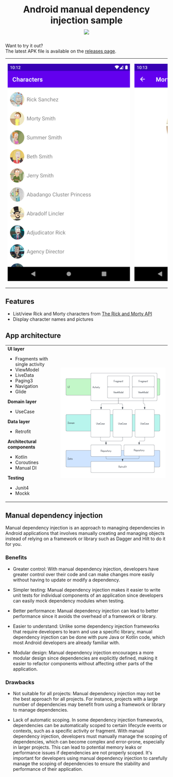 <h1 align="center">
    Android manual dependency injection sample
    <br />
    <a href="https://github.com/cemtuver/android-manualdi/releases">
        <img src="https://img.shields.io/github/v/release/cemtuver/android-manualdi?include_prereleases&label=version">
    </a>
</h1>

Want to try it out?
<br />
The latest APK file is available on the [releases page](https://github.com/cemtuver/android-manualdi/releases).

<table>
    <tr>
        <td>
            <p align="center">
                <img alt="App demo: Rick and Morty character list" style="max-width: 380px" src="./docs/img_app_characterlist.png" />
            </p>
        </td>
        <td>
            <p align="center">
                <img alt="App demo: Morty character detail" style="max-width: 380px" src="./docs/img_app_characterdetail.png" />
            </p>
        </td>
    </tr>
</table>

## Features
- List/view Rick and Morty characters from [The Rick and Morty API](https://rickandmortyapi.com/)
- Display character names and pictures

## App architecture
<table>
    <tr>
        <td>
            <b>UI layer</b>
            <ul>
                <li>Fragments with single activity</li>
                <li>ViewModel</li>
                <li>LiveData</li>
                <li>Paging3</li>
                <li>Navigation</li>
                <li>Glide</li>
            </ul>
            <b>Domain layer</b>
            <ul>
                <li>UseCase</li>
            </ul>
            <b>Data layer</b>
            <ul>
                <li>Retrofit</li>
            </ul>
            <b>Architectural components</b>
            <ul>
                <li>Kotlin</li>
                <li>Coroutines</li>
                <li>Manual DI</li>
            </ul>
            <b>Testing</b>
            <ul>
                <li>Junit4</li>
                <li>Mockk</li>
            </ul>
        </td>
        <td>
            <img alt="App architecture" src="./docs/img_app_architecture.png" />
        </td>
    </tr>
</table>

## Manual dependency injection
Manual dependency injection is an approach to managing dependencies in Android applications that involves manually creating and managing objects instead of relying on a framework or library such as Dagger and Hilt to do it for you.

### Benefits
* Greater control: With manual dependency injection, developers have greater control over their code and can make changes more easily without having to update or modify a dependency.

* Simpler testing: Manual dependency injection makes it easier to write unit tests for individual components of an application since developers can easily mock dependency modules when testing.

* Better performance: Manual dependency injection can lead to better performance since it avoids the overhead of a framework or library.

* Easier to understand: Unlike some dependency injection frameworks that require developers to learn and use a specific library, manual dependency injection can be done with pure Java or Kotlin code, which most Android developers are already familiar with.

* Modular design: Manual dependency injection encourages a more modular design since dependencies are explicitly defined, making it easier to refactor components without affecting other parts of the application.

### Drawbacks
* Not suitable for all projects: Manual dependency injection may not be the best approach for all projects. For instance, projects with a large number of dependencies may benefit from using a framework or library to manage dependencies.

* Lack of automatic scoping. In some dependency injection frameworks, dependencies can be automatically scoped to certain lifecycle events or contexts, such as a specific activity or fragment. With manual dependency injection, developers must manually manage the scoping of dependencies, which can become complex and error-prone, especially in larger projects. This can lead to potential memory leaks or performance issues if dependencies are not properly scoped. It's important for developers using manual dependency injection to carefully manage the scoping of dependencies to ensure the stability and performance of their application.